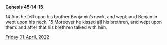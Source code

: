 **Genesis 45:14-15**

14 And he fell upon his brother Benjamin’s neck, and wept; and Benjamin wept upon his neck. 15 Moreover he kissed all his brethren, and wept upon them: and after that his brethren talked with him.

[Friday 01-April, 2022](https://t.me/s/daily_scripture)
